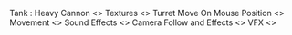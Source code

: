 Tank : 
Heavy Cannon <<Done>>
Textures <<Done>>
Turret Move On Mouse Position <<Pending>>
Movement <<Pending>>
Sound Effects <<Pending>>
Camera Follow and Effects <<Pending>>
VFX <<Pending>>